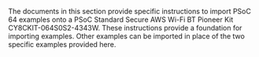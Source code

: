 The documents in this section provide specific instructions to import PSoC 64 examples onto a PSoC Standard Secure AWS Wi-Fi BT Pioneer Kit CY8CKIT-064S0S2-4343W.
These instructions provide a foundation for importing examples. 
Other examples can be imported in place of the two specific examples provided here. 
